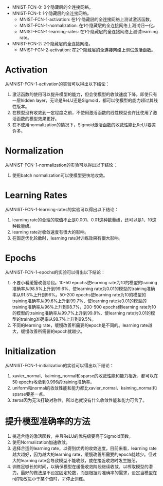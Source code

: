 * MNIST-FCN-0: 0个隐藏层的全连接网络。
* MNIST-FCN-1: 1个隐藏层的全连接网络。
    * MNIST-FCN-1-activation: 在1个隐藏层的全连接网络上测试激活函数。
    * MNIST-FCN-1-normalization: 在1个隐藏层的全连接网络上测试归一化。
    * MNIST-FCN-1-learning-rates: 在1个隐藏层的全连接网络上测试learning rate。
* MNIST-FCN-2: 2个隐藏层的全连接网络。
    * MNIST-FCN-2-activation: 在2个隐藏层的全连接网络上测试激活函数。

# Activation

从MNIST-FCN-1-activation的实验可以得出以下结论：
1. 激活函数的使用可以提升模型的能力，但会使模型的收敛速度下降。即使只有一层hidden layer，无论是ReLU还是Sigmoid，都可以使模型的能力超过其线性版本。
2. 在模型没有收敛到一定程度之前，不使用激活函数的线性模型也许比使用了激活函数的模型效果更好。
3. 在不使用normalization的情况下，Sigmoid激活函数的收敛性能比ReLU要差许多。

# Normalization

从MNIST-FCN-1-normalization的实验可以得出以下结论：
1. 使用batch normalization可以使模型更快地收敛。

# Learning Rates

从MNIST-FCN-1-learning-rates的实验可以得出以下结论：
1. learning rate的合理的取值不止是0.001、0.01这种数量级，还可以是1、10这种数量级。
2. learning rate对收敛速度有很大的影响。
3. 在固定优化轮数时，learning rate对训练效果有很大影响。

# Epochs

从MNIST-FCN-1-epochs的实验可以得出以下结论：
1. 不要小看缓慢改善阶段。10-50 epochs使learning rate为10的模型的training准确率从98.5%上升到99.6%、使learning rate为0.01的模型的training准确率从91.5%上升到96%。50-200 epochs使learning rate为10的模型的training准确率从99.6%上升到99.7%、使learning rate为0.01的模型的training准确率从96%上升到98.7%，200-500 epochs使learning rate为10的模型的training准确率从99.7%上升到99.8%、使learning rate为0.01的模型的training准确率从98.7%上升到99.5%。
2. 不同的learning rate，缓慢改善所需要的epoch是不同的。learning rate越大，缓慢改善所需要的epoch就越少。

# Initialization

从MNIST-FCN-1-initialization的实验可以得出以下结论：
1. xavier_normal、kaiming_normal和sparse的收敛性能和能力相近，都可以在50 epochs收敛到0.996的training准确率。
2. uniform和normal的收敛性能和能力都比xavier_normal、kaiming_normal和sparse要差一点。
3. zeros因为无法打破对称性，所以也就没有什么收敛性能和能力可言了。

# 提升模型准确率的方法

1. 挑选合适的激活函数，并且ReLU的优先级要高于Sigmoid函数。
2. 使用Normalization加速收敛。
3. 选择合适的learning rate，以得到优秀的收敛速度。目前来看，learning rate越大越好，因为越大的learning rate，缓慢改善所需要的epoch就越少。但过大的learning rate会导致模型不能收敛，或在接近收敛时发生振荡。
4. 训练足够长的时间，以确保模型在缓慢收敛阶段继续收敛，以榨取模型的潜力。最好的做法是不设定固定轮数，而是根据对准确率的需求，设定当模型在n的轮改进小于某个值时，才停止训练。
